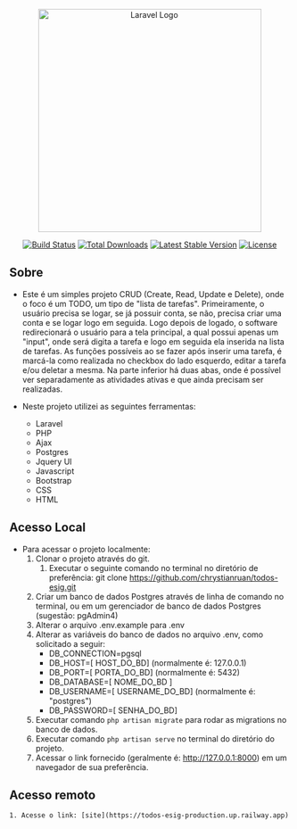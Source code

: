 <p align="center"><a href="https://laravel.com" target="_blank"><img src="https://raw.githubusercontent.com/laravel/art/master/logo-lockup/5%20SVG/2%20CMYK/1%20Full%20Color/laravel-logolockup-cmyk-red.svg" width="400" alt="Laravel Logo"></a></p>

<p align="center">
<a href="https://github.com/laravel/framework/actions"><img src="https://github.com/laravel/framework/workflows/tests/badge.svg" alt="Build Status"></a>
<a href="https://packagist.org/packages/laravel/framework"><img src="https://img.shields.io/packagist/dt/laravel/framework" alt="Total Downloads"></a>
<a href="https://packagist.org/packages/laravel/framework"><img src="https://img.shields.io/packagist/v/laravel/framework" alt="Latest Stable Version"></a>
<a href="https://packagist.org/packages/laravel/framework"><img src="https://img.shields.io/packagist/l/laravel/framework" alt="License"></a>
</p>

## Sobre 
- Este é um simples projeto CRUD (Create, Read, Update e Delete), onde o foco é um TODO, um tipo de "lista de tarefas". Primeiramente, o usuário precisa se logar, se já possuir conta, se não, precisa criar uma conta e se logar logo em seguida. Logo depois de logado, o software redirecionará o usuário para a tela principal, a qual possui apenas um "input", onde será digita a tarefa e logo em seguida ela inserida na lista de tarefas. As funções possíveis ao se fazer após inserir uma tarefa, é marcá-la como realizada no checkbox do lado esquerdo, editar a tarefa e/ou deletar a mesma. Na parte inferior há duas abas, onde é possível ver separadamente as atividades ativas e que ainda precisam ser realizadas. 

- Neste projeto utilizei as seguintes ferramentas: 
    - Laravel
    - PHP
    - Ajax
    - Postgres
    - Jquery UI
    - Javascript
    - Bootstrap
    - CSS
    - HTML

## Acesso Local

- Para acessar o projeto localmente: 
    1. Clonar o projeto através do git.
        1. Executar o seguinte comando no terminal no diretório de preferência: git clone https://github.com/chrystianruan/todos-esig.git 
    1. Criar um banco de dados Postgres através de linha de comando no terminal, ou em um gerenciador de banco de dados Postgres (sugestão: pgAdmin4)
    1. Alterar o arquivo .env.example para .env
    1. Alterar as variáveis do banco de dados no arquivo .env, como solicitado a seguir:
        - DB_CONNECTION=pgsql
        - DB_HOST=[ HOST_DO_BD] (normalmente é: 127.0.0.1)
        - DB_PORT=[ PORTA_DO_BD] (normalmente é: 5432)
        - DB_DATABASE=[ NOME_DO_BD ]
        - DB_USERNAME=[ USERNAME_DO_BD] (normalmente é: "postgres")
        - DB_PASSWORD=[ SENHA_DO_BD]
    1. Executar comando ```php artisan migrate``` para rodar as migrations no banco de dados.
    1. Executar comando ```php artisan serve``` no terminal do diretório do projeto.
    1. Acessar o link fornecido (geralmente é: http://127.0.0.1:8000) em um navegador de sua preferência.

## Acesso remoto

    1. Acesse o link: [site](https://todos-esig-production.up.railway.app)
